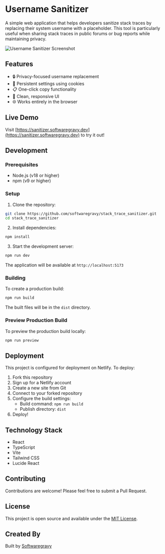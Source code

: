 # Username Sanitizer

A simple web application that helps developers sanitize stack traces by replacing their system username with a placeholder. This tool is particularly useful when sharing stack traces in public forums or bug reports while maintaining privacy.

![Username Sanitizer Screenshot](https://images.unsplash.com/photo-1555952517-2e8e729e0b44?auto=format&fit=crop&q=80&w=1000)

## Features

- 🔒 Privacy-focused username replacement
- 💾 Persistent settings using cookies
- 📋 One-click copy functionality
- 🎨 Clean, responsive UI
- 🌐 Works entirely in the browser

## Live Demo

Visit [https://sanitizer.softwaregravy.dev](https://sanitizer.softwaregravy.dev) to try it out!

## Development

### Prerequisites

- Node.js (v18 or higher)
- npm (v9 or higher)

### Setup

1. Clone the repository:
```bash
git clone https://github.com/softwaregravy/stack_trace_sanitizer.git
cd stack_trace_sanitizer
```

2. Install dependencies:
```bash
npm install
```

3. Start the development server:
```bash
npm run dev
```

The application will be available at `http://localhost:5173`

### Building

To create a production build:

```bash
npm run build
```

The built files will be in the `dist` directory.

### Preview Production Build

To preview the production build locally:

```bash
npm run preview
```

## Deployment

This project is configured for deployment on Netlify. To deploy:

1. Fork this repository
2. Sign up for a Netlify account
3. Create a new site from Git
4. Connect to your forked repository
5. Configure the build settings:
   - Build command: `npm run build`
   - Publish directory: `dist`
6. Deploy!

## Technology Stack

- React
- TypeScript
- Vite
- Tailwind CSS
- Lucide React

## Contributing

Contributions are welcome! Please feel free to submit a Pull Request.

## License

This project is open source and available under the [MIT License](LICENSE).

## Created By

Built by [Softwaregravy](https://softwaregravy.io/)
